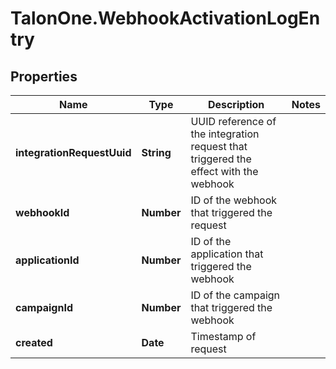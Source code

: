 # TalonOne.WebhookActivationLogEntry

## Properties

Name | Type | Description | Notes
------------ | ------------- | ------------- | -------------
**integrationRequestUuid** | **String** | UUID reference of the integration request that triggered the effect with the webhook | 
**webhookId** | **Number** | ID of the webhook that triggered the request | 
**applicationId** | **Number** | ID of the application that triggered the webhook | 
**campaignId** | **Number** | ID of the campaign that triggered the webhook | 
**created** | **Date** | Timestamp of request | 


